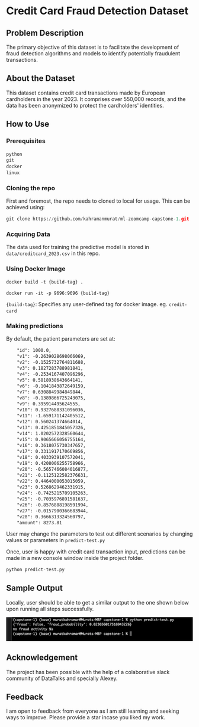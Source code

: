 # Credit Card Fraud Detection Dataset

## Problem Description

The primary objective of this dataset is to facilitate the development of fraud detection algorithms and models to identify potentially fraudulent transactions.

## About the Dataset
 
This dataset contains credit card transactions made by European cardholders in the year 2023. It comprises over 550,000 records, and the data has been anonymized to protect the cardholders' identities. 

## How to Use 

### Prerequisites

```python
python
git
docker
linux
```

### Cloning the repo

First and foremost, the repo needs to cloned to local for usage. This can be achieved using:

```python
git clone https://github.com/kahramanmurat/ml-zoomcamp-capstone-1.git
```

### Acquiring Data

The data used for training the predictive model is stored in `data/creditcard_2023.csv` in this repo.

### Using Docker Image

```
docker build -t {build-tag} .
```

```
docker run -it -p 9696:9696 {build-tag}
```

`{build-tag}`: Specifies any user-defined tag for docker image. eg. `credit-card`

### Making predictions

By default, the patient parameters are set at:

```
    "id": 1000.0,
    "v1": -0.2639028698066069,
    "v2": -0.1525732764811688,
    "v3": 0.1827283788981841,
    "v4": -0.2534167407096296,
    "v5": 0.5818938643664141,
    "v6": -0.1041843872649159,
    "v7": 0.6308849984849844,
    "v8": -0.1389866725243075,
    "v9": 0.395914495624555,
    "v10": 0.9327688331096036,
    "v11": -1.659171142405512,
    "v12": 0.560241374664014,
    "v13": 0.4251851845057326,
    "v14": 1.0202572328560644,
    "v15": 0.9065666056755164,
    "v16": 0.3618075730347657,
    "v17": 0.3311917170669856,
    "v18": 0.4033939107572041,
    "v19": 0.4208006255758966,
    "v20": -0.5657466084016877,
    "v21": -0.1125122582376631,
    "v22": 0.4464000053015059,
    "v23": 0.5268629462331915,
    "v24": -0.7425215709105263,
    "v25": -0.7035976891581637,
    "v26": -0.8576888198591994,
    "v27": -0.0157900366683944,
    "v28": 0.3666313324560797,
    "amount": 8273.81
```
User may change the parameters to test out different scenarios by changing values or parameters in `predict-test.py`

Once, user is happy with credit card transaction input, predictions can be made in a new console window inside the project folder.

```python
python predict-test.py
```

## Sample Output

Locally, user should be able to get a similar output to the one shown below upon running all steps successfully.

![sample_output](output.JPG)

## Acknowledgement

The project has been possible with the help of a colaborative slack community of DataTalks and specially Alexey.

## Feedback

I am open to feedback from everyone as I am still learning and seeking ways to improve. Please provide a star incase you liked my work.